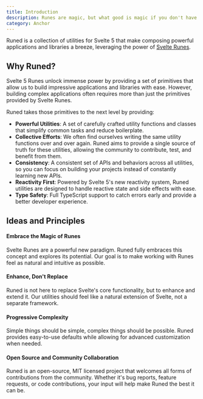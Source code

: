 ```yaml
---
title: Introduction
description: Runes are magic, but what good is magic if you don't have a wand?
category: Anchor
---
```


Runed is a collection of utilities for Svelte 5 that make composing powerful applications and
libraries a breeze, leveraging the power of [Svelte Runes](https://svelte.dev/blog/runes).

## Why Runed?

Svelte 5 Runes unlock immense power by providing a set of primitives that allow us to build
impressive applications and libraries with ease. However, building complex applications often
requires more than just the primitives provided by Svelte Runes.

Runed takes those primitives to the next level by providing:

- **Powerful Utilities**: A set of carefully crafted utility functions and classes that simplify
  common tasks and reduce boilerplate.
- **Collective Efforts**: We often find ourselves writing the same utility functions over and over
  again. Runed aims to provide a single source of truth for these utilities, allowing the community
  to contribute, test, and benefit from them.
- **Consistency**: A consistent set of APIs and behaviors across all utilities, so you can focus on
  building your projects instead of constantly learning new APIs.
- **Reactivity First**: Powered by Svelte 5's new reactivity system, Runed utilities are designed to
  handle reactive state and side effects with ease.
- **Type Safety**: Full TypeScript support to catch errors early and provide a better developer
  experience.

## Ideas and Principles

#### Embrace the Magic of Runes

Svelte Runes are a powerful new paradigm. Runed fully embraces this concept and explores its
potential. Our goal is to make working with Runes feel as natural and intuitive as possible.

#### Enhance, Don't Replace

Runed is not here to replace Svelte's core functionality, but to enhance and extend it. Our
utilities should feel like a natural extension of Svelte, not a separate framework.

#### Progressive Complexity

Simple things should be simple, complex things should be possible. Runed provides easy-to-use
defaults while allowing for advanced customization when needed.

#### Open Source and Community Collaboration

Runed is an open-source, MIT licensed project that welcomes all forms of contributions from the
community. Whether it's bug reports, feature requests, or code contributions, your input will help
make Runed the best it can be.
